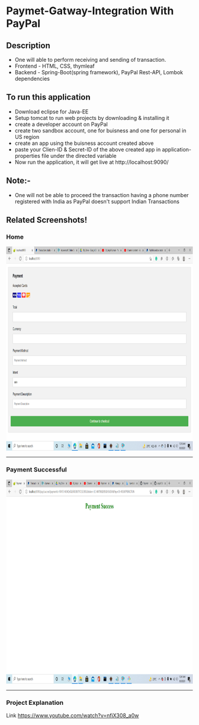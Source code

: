 # Paymet-Gatway-Integration With PayPal

## Description
* One will able to perform receiving and sending of transaction.
* Frontend - HTML, CSS, thymleaf
* Backend - Spring-Boot(spring framework), PayPal Rest-API, Lombok dependencies

## To run this application
* Download eclipse for Java-EE
* Setup tomcat to run web projects by downloading & installing it
* create a developer account on PayPal
* create two sandbox account, one for buisness and one for personal in US region
* create an app using the buisness account created above
* paste your Clien-ID & Secret-ID of the above created app in application-properties file under the directed variable
* Now run the application, it will get live at http://localhost:9090/

## Note:-
* One will not be able to proceed the transaction having a phone number registered with India as PayPal doesn't support Indian Transactions

## Related Screenshots!

### Home
<img src="https://github.com/anjali1361/Paymet-Gatway-Integration/blob/main/image/enter_payment_credentials.png" width ="1000px" height ="550px"> 

------------------------------------------

### Payment Successful
<img src="https://github.com/anjali1361/Paymet-Gatway-Integration/blob/main/image/payment_sucess.png" width ="1000px" height ="550px"> 

------------------------------------------

### Project Explanation 
Link https://www.youtube.com/watch?v=nfiX308_a0w
